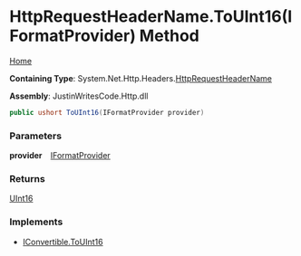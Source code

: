 # HttpRequestHeaderName\.ToUInt16\(IFormatProvider\) Method

[Home](../../../../README.md)

**Containing Type**: System\.Net\.Http\.Headers\.[HttpRequestHeaderName](../README.md)

**Assembly**: JustinWritesCode\.Http\.dll

```csharp
public ushort ToUInt16(IFormatProvider provider)
```

### Parameters

**provider** &ensp; [IFormatProvider](https://docs.microsoft.com/en-us/dotnet/api/system.iformatprovider)

### Returns

[UInt16](https://docs.microsoft.com/en-us/dotnet/api/system.uint16)

### Implements

* [IConvertible.ToUInt16](https://docs.microsoft.com/en-us/dotnet/api/system.iconvertible.touint16)
